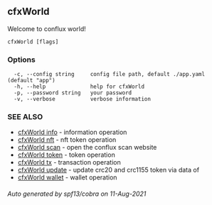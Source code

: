 ## cfxWorld

Welcome to conflux world!

```
cfxWorld [flags]
```

### Options

```
  -c, --config string     config file path, default ./app.yaml (default "app")
  -h, --help              help for cfxWorld
  -p, --password string   your password
  -v, --verbose           verbose information
```

### SEE ALSO

* [cfxWorld info](cfxWorld_info.md)	 - information operation
* [cfxWorld nft](cfxWorld_nft.md)	 - nft token operation
* [cfxWorld scan](cfxWorld_scan.md)	 - open the conflux scan website
* [cfxWorld token](cfxWorld_token.md)	 - token operation
* [cfxWorld tx](cfxWorld_tx.md)	 - transaction operation
* [cfxWorld update](cfxWorld_update.md)	 - update crc20 and crc1155 token via data of <moonswap>
* [cfxWorld wallet](cfxWorld_wallet.md)	 - wallet operation

###### Auto generated by spf13/cobra on 11-Aug-2021
